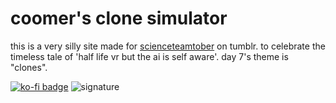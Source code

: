 # coomer's clone simulator

this is a very silly site made for [scienceteamtober](https://tumblr.com/scienceteamtober) on tumblr. to celebrate the timeless tale of 'half life vr but the ai is self aware'. day 7's theme is "clones".

[![ko-fi badge](https://img.shields.io/badge/support%20my%20sillies-434B57?style=for-the-badge&logo=ko-fi&logoColor=fff)](https://ko-fi.com/wormboy3)
![signature](https://img.shields.io/badge/crane%20did%20this-926cd4?style=for-the-badge)
